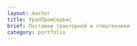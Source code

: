 ```yaml
---
layout: master
title: УралПромСервис
brief: Поставки тракторной и спецтехники
category: portfolio
---
```


